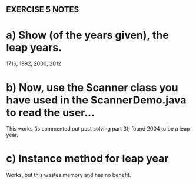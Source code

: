 ## EXERCISE 5 NOTES

# a) Show (of the years given), the leap years.
1716, 1992, 2000, 2012

# b) Now, use the Scanner class you have used in the ScannerDemo.java to read the user...
This works (is commented out post solving part 3); found 2004 to be a leap year.

# c) Instance method for leap year
Works, but this wastes memory and has no benefit.